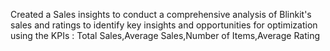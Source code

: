 Created a Sales insights to conduct a comprehensive analysis of Blinkit's sales and ratings to identify key insights and opportunities for optimization using the KPIs : Total Sales,Average Sales,Number of Items,Average Rating
